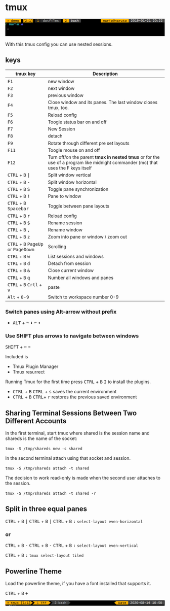# tmux

![shell4](assets/shell04.png)

With this tmux config you can use nested sessions.

## keys

| tmux key  | Description |
| ------------- | ------------- |
| <kbd>F1</kbd> | new window |
| <kbd>F2</kbd> | next window |
| <kbd>F3</kbd> | previous window |
| <kbd>F4</kbd> | Close window and its panes. The last window closes tmux, too. |
| <kbd>F5</kbd> | Reload config |
| <kbd>F6</kbd> | Toogle status bar on and off |
| <kbd>F7</kbd> | New Session |
| <kbd>F8</kbd> | detach |
| <kbd>F9</kbd> | Rotate through different pre set layouts |
| <kbd>F11</kbd> | Toogle mouse on and off |
| <kbd>F12</kbd> | Turn off/on the parent **tmux in nested tmux** or for the use of a program like midnight commander (mc) that uses the F keys itself |
| <kbd>CTRL</kbd> + <kbd>B</kbd> <kbd>\|</kbd> | Split window vertical |
| <kbd>CTRL</kbd> + <kbd>B</kbd> <kbd>-</kbd> | Split window horizontal |
| <kbd>CTRL</kbd> + <kbd>B</kbd> <kbd>S</kbd> | Toggle pane synchronization |
| <kbd>CTRL</kbd> + <kbd>B</kbd> <kbd>!</kbd> | Pane to window |
| <kbd>CTRL</kbd> + <kbd>B</kbd> <kbd>Spacebar</kbd> | Toggle between pane layouts |
| <kbd>CTRL</kbd> + <kbd>B</kbd> <kbd>r</kbd> | Reload config |
| <kbd>CTRL</kbd> + <kbd>B</kbd> <kbd>$</kbd> | Rename session |
| <kbd>CTRL</kbd> + <kbd>B</kbd> <kbd>,</kbd> | Rename window |
| <kbd>CTRL</kbd> + <kbd>B</kbd> <kbd>z</kbd> | Zoom into pane or window / zoom out |
| <kbd>CTRL</kbd> + <kbd>B</kbd> <kbd>PageUp</kbd> or <kbd>PageDown</kbd> | Scrolling |
| <kbd>CTRL</kbd> + <kbd>B</kbd> <kbd>w</kbd> | List sessions and windows |
| <kbd>CTRL</kbd> + <kbd>B</kbd> <kbd>d</kbd> | Detach from session |
| <kbd>CTRL</kbd> + <kbd>B</kbd> <kbd>&</kbd> | Close current window |
| <kbd>CTRL</kbd> + <kbd>B</kbd> <kbd>q</kbd> | Number all windows and panes |
| <kbd>CTRL</kbd> + <kbd>B</kbd> <kbd>Crtl</kbd> + <kbd>v</kbd> | paste |
| <kbd>Alt</kbd> + <kbd>0</kbd>-<kbd>9</kbd> | Switch to workspace number 0-9 |

### Switch panes using Alt-arrow without prefix

- <kbd>ALT</kbd> + <kbd>➡️</kbd> <kbd>⬇️</kbd> <kbd>⬅️</kbd> <kbd>⬆️</kbd>

### Use SHIFT plus arrows to navigate between windows

<kbd>SHIFT</kbd> + <kbd>⬅️</kbd> <kbd>➡️</kbd>

Included is

- Tmux Plugin Manager
- Tmux resurrect

Running Tmux for the first time press <kbd>CTRL</kbd> + <kbd>B</kbd> <kbd>I</kbd> to install the plugins.

- <kbd>CTRL</kbd> + <kbd>B</kbd> <kbd>CTRL</kbd> + <kbd>s</kbd> saves the current environment
- <kbd>CTRL</kbd> + <kbd>B</kbd> <kbd>CTRL</kbd>+ <kbd>r</kbd> restores the previous saved environment

## Sharing Terminal Sessions Between Two Different Accounts

In the first terminal, start tmux where shared is the session name and shareds is the name of the socket:

`tmux -S /tmp/shareds new -s shared`

In the second terminal attach using that socket and session.

`tmux -S /tmp/shareds attach -t shared`

The decision to work read-only is made when the second user attaches to the session.

`tmux -S /tmp/shareds attach -t shared -r`

## Split in three equal panes

<kbd>CTRL</kbd> + <kbd>B</kbd> <kbd>|</kbd>
<kbd>CTRL</kbd> + <kbd>B</kbd> <kbd>|</kbd>
<kbd>CTRL</kbd> + <kbd>B</kbd> <kbd>:</kbd> `select-layout even-horizontal`

### or

<kbd>CTRL</kbd> + <kbd>B</kbd> <kbd>-</kbd>
<kbd>CTRL</kbd> + <kbd>B</kbd> <kbd>-</kbd>
<kbd>CTRL</kbd> + <kbd>B</kbd> <kbd>:</kbd> `select-layout even-vertical`

<kbd>CTRL</kbd> + <kbd>B</kbd> <kbd>:</kbd> `tmux select-layout tiled`

## Powerline Theme

Load the powerline theme, if you have a font installed that supports it.

<kbd>CTRL</kbd> + <kbd>B</kbd> <kbd>+</kbd>

![shell6](assets/powerline-theme.png)
